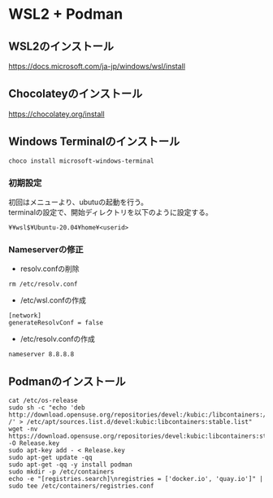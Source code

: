 # WSL2 + Podman

## WSL2のインストール

https://docs.microsoft.com/ja-jp/windows/wsl/install

## Chocolateyのインストール

https://chocolatey.org/install

## Windows Terminalのインストール

```
choco install microsoft-windows-terminal
```

### 初期設定

初回はメニューより、ubutuの起動を行う。  
terminalの設定で、開始ディレクトリを以下のように設定する。

```
¥¥wsl$¥Ubuntu-20.04¥home¥<userid>
```

### Nameserverの修正

* resolv.confの削除

```
rm /etc/resolv.conf
```

* /etc/wsl.confの作成

```
[network]
generateResolvConf = false
```

* /etc/resolv.confの作成

```
nameserver 8.8.8.8
```

## Podmanのインストール

```
cat /etc/os-release
sudo sh -c "echo 'deb http://download.opensuse.org/repositories/devel:/kubic:/libcontainers:/stable/x${NAME}_${VERSION_ID}/ /' > /etc/apt/sources.list.d/devel:kubic:libcontainers:stable.list"
wget -nv https://download.opensuse.org/repositories/devel:kubic:libcontainers:stable/x${NAME}_${VERSION_ID}/Release.key -O Release.key
sudo apt-key add - < Release.key
sudo apt-get update -qq
sudo apt-get -qq -y install podman
sudo mkdir -p /etc/containers
echo -e "[registries.search]\nregistries = ['docker.io', 'quay.io']" | sudo tee /etc/containers/registries.conf
```
